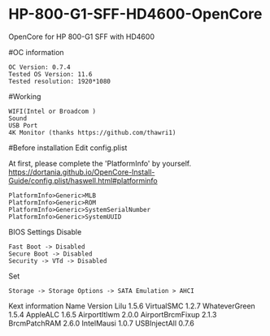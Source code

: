 # HP-800-G1-SFF-HD4600-OpenCore
OpenCore for HP 800-G1 SFF with HD4600

#OC information

    OC Version: 0.7.4
    Tested OS Version: 11.6 
    Tested resolution: 1920*1080

#Working

    WIFI(Intel or Broadcom )
    Sound
    USB Port
    4K Monitor (thanks https://github.com/thawri1)

#Before installation
Edit config.plist

At first, please complete the 'PlatformInfo' by yourself. https://dortania.github.io/OpenCore-Install-Guide/config.plist/haswell.html#platforminfo

    PlatformInfo>Generic>MLB
    PlatformInfo>Generic>ROM
    PlatformInfo>Generic>SystemSerialNumber
    PlatformInfo>Generic>SystemUUID

BIOS Settings
Disable

    Fast Boot -> Disabled
    Secure Boot -> Disabled
    Security -> VTd -> Disabled

Set

    Storage -> Storage Options -> SATA Emulation > AHCI

Kext information
Name 	Version
Lilu 	1.5.6
VirtualSMC 	1.2.7
WhateverGreen 	1.5.4
AppleALC 	1.6.5
AirportItlwm 	2.0.0
AirportBrcmFixup 	2.1.3
BrcmPatchRAM 	2.6.0
IntelMausi 	1.0.7
USBInjectAll 	0.7.6
